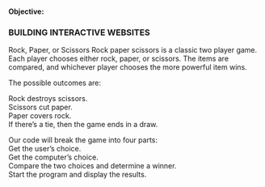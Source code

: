 #### Objective:
### BUILDING INTERACTIVE WEBSITES
Rock, Paper, or Scissors
Rock paper scissors is a classic two player game. Each player chooses either rock, paper, or scissors. The items are compared, and whichever player chooses the more powerful item wins.

The possible outcomes are:

Rock destroys scissors. <br>
Scissors cut paper.<br>
Paper covers rock.<br>
If there’s a tie, then the game ends in a draw.<br>

Our code will break the game into four parts:<br>
Get the user’s choice.<br>
Get the computer’s choice.<br>
Compare the two choices and determine a winner.<br>
Start the program and display the results.<br>

